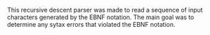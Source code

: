 This recursive descent parser was made to read a sequence of input characters generated by the EBNF notation. The main goal was to determine any sytax errors that violated the EBNF notation.
